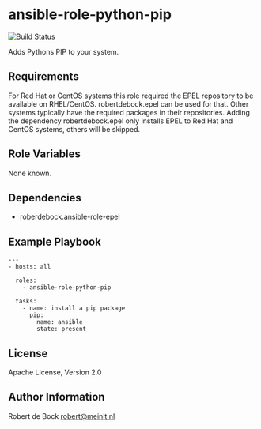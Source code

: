 ansible-role-python-pip
=========

[![Build Status](https://travis-ci.org/robertdebock/ansible-role-python-pip.svg?branch=master)](https://travis-ci.org/robertdebock/ansible-role-python-pip)

Adds Pythons PIP to your system.

Requirements
------------

For Red Hat or CentOS systems this role required the EPEL repository to be available on RHEL/CentOS. robertdebock.epel can be used for that.
Other systems typically have the required packages in their repositories.
Adding the dependency robertdebock.epel only installs EPEL to Red Hat and CentOS systems, others will be skipped.

Role Variables
--------------

None known.

Dependencies
------------

- roberdebock.ansible-role-epel

Example Playbook
----------------

```
---
- hosts: all

  roles:
    - ansible-role-python-pip

  tasks:
    - name: install a pip package
      pip:
        name: ansible
        state: present
```

License
-------

Apache License, Version 2.0

Author Information
------------------

Robert de Bock <robert@meinit.nl>
